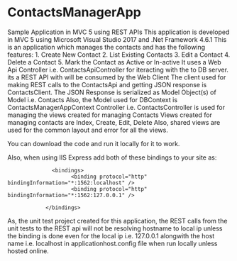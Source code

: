 # ContactsManagerApp
Sample Application in MVC 5 using REST APIs
This application is developed in MVC 5 using Microsoft Visual Studio 2017 and .Net Framework 4.6.1
This is an application which manages the contacts and has the following features:
      1. Create New Contact
      2. List Existing Contacts
      3. Edit a Contact
      4. Delete a Contact
      5. Mark the Contact as Active or In-active
It uses a Web Api Controller i.e. ContactsApiController for iteracting with the to DB server. its a REST API with will be consumed by the Web Client
The client used for making REST calls to the ContactsApi and getting JSON response is ContactsClient. 
The JSON Response is serialized as Model Object(s) of Model i.e. Contacts
Also, the Model used for DBContext is ContactsManagerAppContext
Controller i.e. ContactsController is used for managing the views created for managing Contacts
Views created for managing contacts are Index, Create, Edit, Delete
Also, shared views are used for the common layout and error for all the views.

You can download the code and run it locally for it to work.

Also, when using IIS Express add both of these bindings to your site as:

                  <bindings>
                        <binding protocol="http" bindingInformation="*:1562:localhost" />
                        <binding protocol="http" bindingInformation="*:1562:127.0.0.1" />
                        
                </bindings>
                
As, the unit test project created for this application, the REST calls from the unit tests to the REST api will not be resolving hostname to local ip unless the binding is done even for the local ip i.e. 127.0.0.1 alongwith the host name i.e. localhost in applicationhost.config file when run locally unless hosted online.

